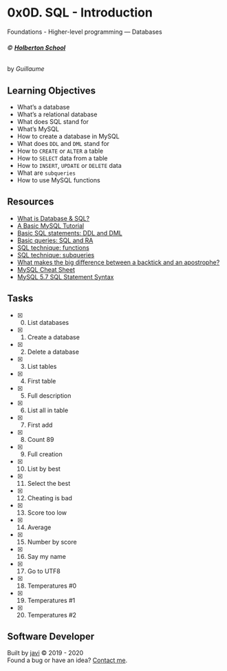 # 0x0D. SQL - Introduction
Foundations - Higher-level programming ― Databases

###### :copyright: **[Holberton School](https://www.holbertonschool.com/)**
by _Guillaume_

## Learning Objectives
* What’s a database
* What’s a relational database
* What does SQL stand for
* What’s MySQL
* How to create a database in MySQL
* What does ```DDL``` and ```DML``` stand for
* How to ```CREATE``` or ```ALTER``` a table
* How to ```SELECT``` data from a table
* How to ```INSERT```, ```UPDATE``` or ```DELETE``` data
* What are ```subqueries```
* How to use MySQL functions

## Resources
* [What is Database & SQL?](https://www.youtube.com/watch?v=FR4QIeZaPeM)
* [A Basic MySQL Tutorial](https://www.digitalocean.com/community/tutorials/a-basic-mysql-tutorial)
* [Basic SQL statements: DDL and DML](https://web.csulb.edu/colleges/coe/cecs/dbdesign/dbdesign.php?page=sql/ddldml.php)
* [Basic queries: SQL and RA](https://web.csulb.edu/colleges/coe/cecs/dbdesign/dbdesign.php?page=sql/queries.php)
* [SQL technique: functions](https://web.csulb.edu/colleges/coe/cecs/dbdesign/dbdesign.php?page=sql/functions.php)
* [SQL technique: subqueries](https://web.csulb.edu/colleges/coe/cecs/dbdesign/dbdesign.php?page=sql/subqueries.php)
* [What makes the big difference between a backtick and an apostrophe?](https://stackoverflow.com/questions/29402361/what-makes-the-big-difference-between-a-backtick-and-an-apostrophe/29402458)
* [MySQL Cheat Sheet](https://intellipaat.com/mediaFiles/2019/02/SQL-Commands-Cheat-Sheet.pdf)
* [MySQL 5.7 SQL Statement Syntax](https://dev.mysql.com/doc/refman/5.7/en/sql-statements.html)

## Tasks
* [x] 0. List databases
* [x] 1. Create a database
* [x] 2. Delete a database
* [x] 3. List tables
* [x] 4. First table
* [x] 5. Full description
* [x] 6. List all in table
* [x] 7. First add
* [x] 8. Count 89
* [x] 9. Full creation
* [x] 10. List by best
* [x] 11. Select the best
* [x] 12. Cheating is bad
* [x] 13. Score too low
* [x] 14. Average
* [x] 15. Number by score
* [x] 16. Say my name
* [x] 17. Go to UTF8
* [x] 18. Temperatures #0
* [x] 19. Temperatures #1
* [x] 20. Temperatures #2

## Software Developer
Built by [javi](https://github.com/javi0x00) :copyright: 2019 - 2020  
Found a bug or have an idea? [Contact me](https://www.linkedin.com/in/javi0x00/).

